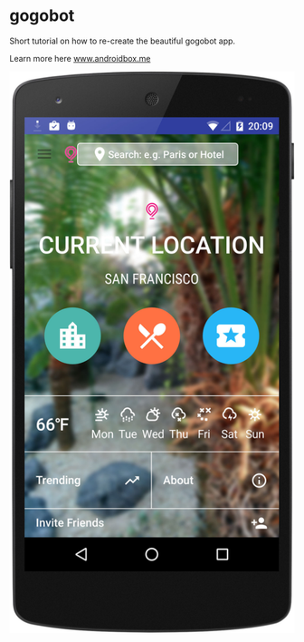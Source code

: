 # gogobot
Short tutorial on how to re-create the beautiful gogobot app.

Learn more here www.androidbox.me

![alt text](https://github.com/steve1rm/gogobot/blob/master/gogobotcompleted.jpg "gogobot screenshot")
